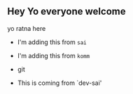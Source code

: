 ## Hey Yo everyone welcome

yo ratna here
- I'm adding this from `sai`
- I'm adding this from `komm`
- git 

- This is coming from `dev-sai'